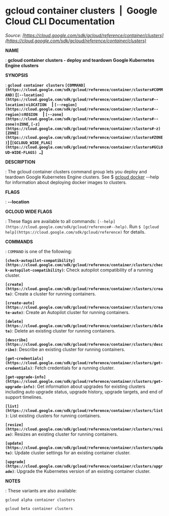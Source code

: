 # gcloud container clusters  |  Google Cloud CLI Documentation

*Source: [https://cloud.google.com/sdk/gcloud/reference/container/clusters](https://cloud.google.com/sdk/gcloud/reference/container/clusters)*

**NAME**

: **gcloud container clusters - deploy and teardown Google Kubernetes Engine clusters**

**SYNOPSIS**

: **`gcloud container clusters` `[COMMAND](https://cloud.google.com/sdk/gcloud/reference/container/clusters#COMMAND)` [`[--location](https://cloud.google.com/sdk/gcloud/reference/container/clusters#--location)`=`LOCATION`     | `[--region](https://cloud.google.com/sdk/gcloud/reference/container/clusters#--region)`=`REGION`     | `[--zone](https://cloud.google.com/sdk/gcloud/reference/container/clusters#--zone)`=`ZONE`, `[-z](https://cloud.google.com/sdk/gcloud/reference/container/clusters#-z)` `[ZONE](https://cloud.google.com/sdk/gcloud/reference/container/clusters#ZONE)`] [`[GCLOUD_WIDE_FLAG](https://cloud.google.com/sdk/gcloud/reference/container/clusters#GCLOUD-WIDE-FLAGS) …`]**

**DESCRIPTION**

: The gcloud container clusters command group lets you deploy and teardown Google
Kubernetes Engine clusters.
See $ [gcloud docker](https://cloud.google.com/sdk/gcloud/reference/docker) --help for
information about deploying docker images to clusters.

**FLAGS**

: **--location**

**GCLOUD WIDE FLAGS**

: These flags are available to all commands: `[--help](https://cloud.google.com/sdk/gcloud/reference#--help)`.
Run `$ [gcloud help](https://cloud.google.com/sdk/gcloud/reference)` for details.

**COMMANDS**

: ``COMMAND`` is one of the following:

**`[check-autopilot-compatibility](https://cloud.google.com/sdk/gcloud/reference/container/clusters/check-autopilot-compatibility)`**:
Check autopilot compatibility of a running cluster.

**`[create](https://cloud.google.com/sdk/gcloud/reference/container/clusters/create)`**:
Create a cluster for running containers.

**`[create-auto](https://cloud.google.com/sdk/gcloud/reference/container/clusters/create-auto)`**:
Create an Autopilot cluster for running containers.

**`[delete](https://cloud.google.com/sdk/gcloud/reference/container/clusters/delete)`**:
Delete an existing cluster for running containers.

**`[describe](https://cloud.google.com/sdk/gcloud/reference/container/clusters/describe)`**:
Describe an existing cluster for running containers.

**`[get-credentials](https://cloud.google.com/sdk/gcloud/reference/container/clusters/get-credentials)`**:
Fetch credentials for a running cluster.

**`[get-upgrade-info](https://cloud.google.com/sdk/gcloud/reference/container/clusters/get-upgrade-info)`**:
Get information about upgrades for existing clusters including auto upgrade
status, upgrade history, upgrade targets, and end of support timelines.

**`[list](https://cloud.google.com/sdk/gcloud/reference/container/clusters/list)`**:
List existing clusters for running containers.

**`[resize](https://cloud.google.com/sdk/gcloud/reference/container/clusters/resize)`**:
Resizes an existing cluster for running containers.

**`[update](https://cloud.google.com/sdk/gcloud/reference/container/clusters/update)`**:
Update cluster settings for an existing container cluster.

**`[upgrade](https://cloud.google.com/sdk/gcloud/reference/container/clusters/upgrade)`**:
Upgrade the Kubernetes version of an existing container cluster.

**NOTES**

: These variants are also available:

```
gcloud alpha container clusters
```

```
gcloud beta container clusters
```